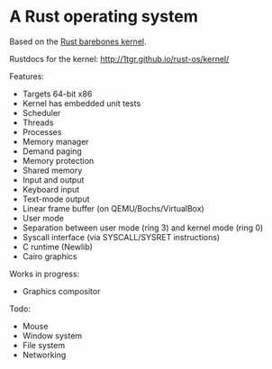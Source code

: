 A Rust operating system
=======================

Based on the [Rust barebones kernel](https://github.com/thepowersgang/rust-barebones-kernel).

Rustdocs for the kernel: http://1tgr.github.io/rust-os/kernel/

Features:
 - Targets 64-bit x86
 - Kernel has embedded unit tests
 - Scheduler
  - Threads
  - Processes
 - Memory manager
  - Demand paging
  - Memory protection
  - Shared memory
 - Input and output
  - Keyboard input
  - Text-mode output
  - Linear frame buffer (on QEMU/Bochs/VirtualBox)
 - User mode
  - Separation between user mode (ring 3) and kernel mode (ring 0)
  - Syscall interface (via SYSCALL/SYSRET instructions)
  - C runtime (Newlib)
  - Cairo graphics

Works in progress:
 - Graphics compositor

Todo:
 - Mouse
 - Window system
 - File system
 - Networking
